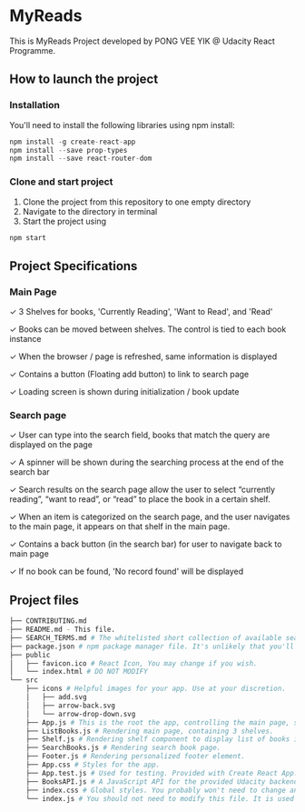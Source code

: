 ﻿# MyReads 
This is MyReads Project developed by PONG VEE YIK @ Udacity React Programme.

## How to launch the project
### Installation
You'll need to install the following libraries using npm install:
```js
npm install -g create-react-app
npm install --save prop-types
npm install --save react-router-dom
```

### Clone and start project
1. Clone the project from this repository to one empty directory
2. Navigate to the directory in terminal
3. Start the project using 
```js 
npm start 
```

## Project Specifications
### Main Page

✓ 3 Shelves for books, 'Currently Reading', 'Want to Read', and 'Read'

✓ Books can be moved between shelves. The control is tied to each book instance

✓ When the browser / page is refreshed, same information is displayed

✓ Contains a button (Floating add button) to link to search page 

✓ Loading screen is shown during initialization / book update

### Search page
✓ User can type into the search field, books that match the query are displayed on the page

✓ A spinner will be shown during the searching process at the end of the search bar

✓ Search results on the search page allow the user to select “currently reading”, “want to read”, or “read” to place the book in a certain shelf.

✓ When an item is categorized on the search page, and the user navigates to the main page, it appears on that shelf in the main page.

✓ Contains a back button (in the search bar) for user to navigate back to main page 

✓ If no book can be found, 'No record found' will be displayed

## Project files
```bash
├── CONTRIBUTING.md
├── README.md - This file.
├── SEARCH_TERMS.md # The whitelisted short collection of available search terms for you to use with your app.
├── package.json # npm package manager file. It's unlikely that you'll need to modify this.
├── public
│   ├── favicon.ico # React Icon, You may change if you wish.
│   └── index.html # DO NOT MODIFY
└── src
    ├── icons # Helpful images for your app. Use at your discretion.
    │   ├── add.svg
    │   ├── arrow-back.svg
    │   └── arrow-drop-down.svg
    ├── App.js # This is the root the app, controlling the main page, search page, api calls, state and all the child components.
    ├── ListBooks.js # Rendering main page, containing 3 shelves.
    ├── Shelf.js # Rendering shelf component to display list of books in this shelf. Used in main page (ListBook.js)
    ├── SearchBooks.js # Rendering search book page.
    ├── Footer.js # Rendering personalized footer element.
    ├── App.css # Styles for the app.
    ├── App.test.js # Used for testing. Provided with Create React App. Testing is encouraged, but not required.
    ├── BooksAPI.js # A JavaScript API for the provided Udacity backend.
    ├── index.css # Global styles. You probably won't need to change anything here.
    └── index.js # You should not need to modify this file. It is used for DOM rendering only.
